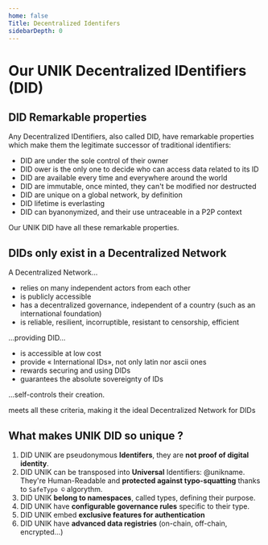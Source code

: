 ```yaml
---
home: false
Title: Decentralized Identifers
sidebarDepth: 0
---
```


# Our UNIK Decentralized IDentifiers (DID)

## DID Remarkable properties

Any Decentralized IDentifiers, also called DID, have remarkable properties which make them the legitimate successor of traditional identifiers:

- DID are under the sole control of their owner
- DID ower is the only one to decide who can access data related to its ID
- DID are available every time and everywhere around the world
- DID are immutable, once minted, they can't be modified nor destructed
- DID are unique on a global network, by definition
- DID lifetime is everlasting
- DID can byanonymized, and their use untraceable in a P2P context

Our UNIK DID have all these remarkable properties.

## DIDs only exist in a Decentralized Network

A Decentralized Network...
- relies on many independent actors from each other
- is publicly accessible
- has a decentralized governance, independent of a country (such as an international foundation)
- is reliable, resilient, incorruptible, resistant to censorship, efficient

…providing DID…
- is accessible at low cost
- provide « International IDs», not only latin nor ascii ones
- rewards securing and using DIDs
- guarantees the absolute sovereignty of IDs

…self-controls their creation.

<brand name="uns"/> meets all these criteria, making it the ideal Decentralized Network for DIDs

## What makes UNIK DID so unique ?

1. DID UNIK are pseudonymous **Identifers**, they are **not proof of digital identity**. 
1. DID UNIK can be transposed into **Universal** Identifiers: @unikname. They're Human-Readable and **protected against typo-squatting** thanks to ``SafeTypo ©`` algorythm.
1. DID UNIK **belong to namespaces**, called types, defining their purpose.
1. DID UNIK have **configurable governance rules** specific to their type.
1. DID UNIK embed **exclusive features for authentication**
1. DID UNIK have **advanced data registries** (on-chain, off-chain, encrypted…)

